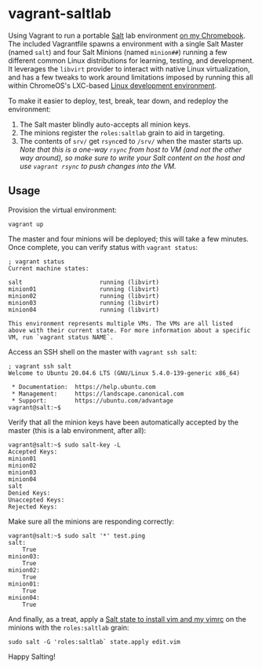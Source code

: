 # vagrant-saltlab

Using Vagrant to run a portable [Salt](https://saltproject.io/) lab environment [on my Chromebook](https://www.virtuallypotato.com/create-vms-chromebook-hashicorp-vagrant/). The included Vagrantfile spawns a environment with a single Salt Master (named `salt`) and four Salt Minions (named `minion##`) running a few different common Linux distributions for learning, testing, and development. It leverages the `libvirt` provider to interact with native Linux virtualization, and has a few tweaks to work around limitations imposed by running this all within ChromeOS's LXC-based [Linux development environment](https://support.google.com/chromebook/answer/9145439).

To make it easier to deploy, test, break, tear down, and redeploy the environment:
1. The Salt master blindly auto-accepts all minion keys.
2. The minions register the `roles:saltlab` grain to aid in targeting.
3. The contents of `srv/` get `rsync`ed to `/srv/` when the master starts up. *Note that this is a one-way `rsync` from host to VM (and not the other way around), so make sure to write your Salt content on the host and use `vagrant rsync` to push changes into the VM.*

## Usage

Provision the virtual environment:
```shell
vagrant up
```

The master and four minions will be deployed; this will take a few minutes. Once complete, you can verify status with `vagrant status`:
```shell
; vagrant status
Current machine states:

salt                      running (libvirt)
minion01                  running (libvirt)
minion02                  running (libvirt)
minion03                  running (libvirt)
minion04                  running (libvirt)

This environment represents multiple VMs. The VMs are all listed
above with their current state. For more information about a specific
VM, run `vagrant status NAME`.
```

Access an SSH shell on the master with `vagrant ssh salt`:
```shell
; vagrant ssh salt
Welcome to Ubuntu 20.04.6 LTS (GNU/Linux 5.4.0-139-generic x86_64)

 * Documentation:  https://help.ubuntu.com
 * Management:     https://landscape.canonical.com
 * Support:        https://ubuntu.com/advantage
vagrant@salt:~$
```

Verify that all the minion keys have been automatically accepted by the master (this is a lab environment, after all):
```shell
vagrant@salt:~$ sudo salt-key -L
Accepted Keys:
minion01
minion02
minion03
minion04
salt
Denied Keys:
Unaccepted Keys:
Rejected Keys:
```

Make sure all the minions are responding correctly:
```shell
vagrant@salt:~$ sudo salt '*' test.ping
salt:
    True
minion03:
    True
minion02:
    True
minion01:
    True
minion04:
    True
```

And finally, as a treat, apply a [Salt state to install vim and my vimrc](srv/salt/edit/vim.sls) on the minions with the `roles:saltlab` grain:
```shell
sudo salt -G 'roles:saltlab` state.apply edit.vim
```

Happy Salting!

